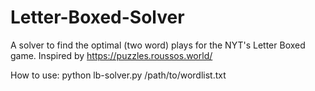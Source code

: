 # Letter-Boxed-Solver
 A solver to find the optimal (two word) plays for the NYT's Letter Boxed game.
 Inspired by https://puzzles.roussos.world/
 
 How to use: 
 python lb-solver.py /path/to/wordlist.txt